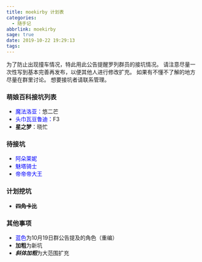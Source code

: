 ```yaml
---
title: moekirby 计划表
categories:
  - 随手记
abbrlink: moekirby
sage: true
date: 2019-10-22 19:29:13
tags:
---
```

为了防止出现撞车情况，特此用此公告提醒罗列群员的接坑情况。
请注意尽量一次性写到基本完善再发布，以便其他人进行修改扩充。
如果有不懂不了解的地方尽量在群里讨论。
想要接坑者请联系管理。

### 萌娘百科接坑列表

* <font color=#0000FF >魔法洛亚：</font>悠二芒
* <font color=#0000FF >头巾瓦豆鲁迪：</font>F3
* **星之梦**：晓忙

### 待接坑
* <font color=#0000FF >阿朵莱妮</font>
* <font color=#0000FF >魅塔骑士</font>
* <font color=#0000FF >帝帝帝大王</font>

### 计划挖坑
* ~~**四角卡比**~~

### 其他事项
* <font color=#0000FF >蓝色</font>为10月19日群公告提及的角色（重编）
* **加粗**为新坑
* ***斜体加粗***为大范围扩充
